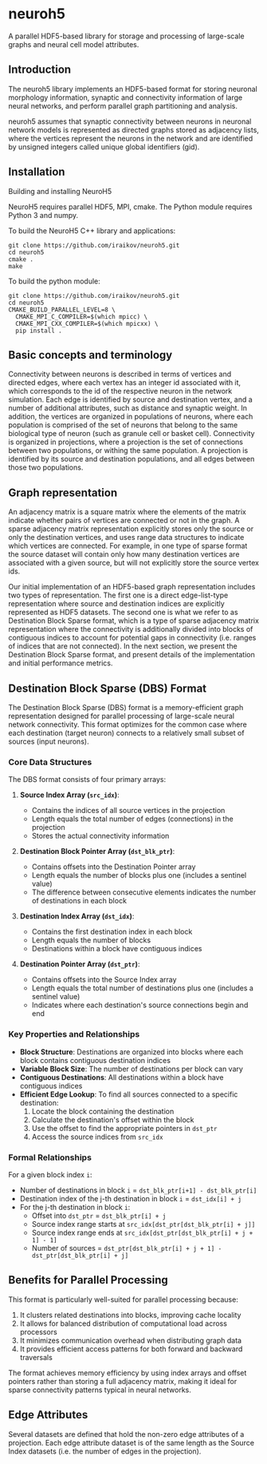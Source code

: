 # neuroh5

A parallel HDF5-based library for storage and processing of large-scale graphs and neural cell model attributes.

## Introduction

The neuroh5 library implements an HDF5-based format for storing
neuronal morphology information, synaptic and connectivity information
of large neural networks, and perform parallel graph partitioning and
analysis.

neuroh5 assumes that synaptic connectivity between neurons in
neuronal network models is represented as directed graphs stored as
adjacency lists, where the vertices represent the neurons in the
network and are identified by unsigned integers called unique global
identifiers (gid). 

## Installation

Building and installing NeuroH5 

NeuroH5 requires parallel HDF5, MPI, cmake. The Python module requires Python 3 and numpy.

To build the NeuroH5 C++ library and applications:

```
git clone https://github.com/iraikov/neuroh5.git
cd neuroh5
cmake .
make 
```


To build the python module:

```
git clone https://github.com/iraikov/neuroh5.git
cd neuroh5
CMAKE_BUILD_PARALLEL_LEVEL=8 \
  CMAKE_MPI_C_COMPILER=$(which mpicc) \
  CMAKE_MPI_CXX_COMPILER=$(which mpicxx) \
  pip install .
```


## Basic concepts and terminology

Connectivity between neurons is described in terms of vertices and
directed edges, where each vertex has an integer id associated with
it, which corresponds to the id of the respective neuron in the
network simulation. Each edge is identified by source and destination
vertex, and a number of additional attributes, such as distance and
synaptic weight. In addition, the vertices are organized in
populations of neurons, where each population is comprised of the set
of neurons that belong to the same biological type of neuron (such as
granule cell or basket cell). Connectivity is organized in
projections, where a projection is the set of connections between two
populations, or withing the same population. A projection is
identified by its source and destination populations, and all edges
between those two populations.

## Graph representation

An adjacency matrix is a square matrix where the elements of the
matrix indicate whether pairs of vertices are connected or not in the
graph. A sparse adjacency matrix representation explicitly stores only
the source or only the destination vertices, and uses range data
structures to indicate which vertices are connected. For example, in
one type of sparse format the source dataset will contain only how
many destination vertices are associated with a given source, but will
not explicitly store the source vertex ids.

Our initial implementation of an HDF5-based graph representation
includes two types of representation. The first one is a direct
edge-list-type representation where source and destination indices are
explicitly represented as HDF5 datasets. The second one is what we
refer to as Destination Block Sparse format, which is a type of sparse
adjacency matrix representation where the connectivity is additionally
divided into blocks of contiguous indices to account for potential
gaps in connectivity (i.e. ranges of indices that are not
connected). In the next section, we present the Destination Block
Sparse format, and present details of the implementation and initial
performance metrics.

## Destination Block Sparse (DBS) Format

The Destination Block Sparse (DBS) format is a memory-efficient graph
representation designed for parallel processing of large-scale neural
network connectivity. This format optimizes for the common case where
each destination (target neuron) connects to a relatively small subset
of sources (input neurons).

### Core Data Structures

The DBS format consists of four primary arrays:

1. **Source Index Array (`src_idx`)**: 
   - Contains the indices of all source vertices in the projection
   - Length equals the total number of edges (connections) in the projection
   - Stores the actual connectivity information

2. **Destination Block Pointer Array (`dst_blk_ptr`)**: 
   - Contains offsets into the Destination Pointer array
   - Length equals the number of blocks plus one (includes a sentinel value)
   - The difference between consecutive elements indicates the number of destinations in each block

3. **Destination Index Array (`dst_idx`)**: 
   - Contains the first destination index in each block
   - Length equals the number of blocks
   - Destinations within a block have contiguous indices

4. **Destination Pointer Array (`dst_ptr`)**: 
   - Contains offsets into the Source Index array
   - Length equals the total number of destinations plus one (includes a sentinel value)
   - Indicates where each destination's source connections begin and end

### Key Properties and Relationships

- **Block Structure**: Destinations are organized into blocks where each block contains contiguous destination indices
- **Variable Block Size**: The number of destinations per block can vary
- **Contiguous Destinations**: All destinations within a block have contiguous indices
- **Efficient Edge Lookup**: To find all sources connected to a specific destination:
   1. Locate the block containing the destination
   2. Calculate the destination's offset within the block
   3. Use the offset to find the appropriate pointers in `dst_ptr`
   4. Access the source indices from `src_idx`

### Formal Relationships

For a given block index `i`:
- Number of destinations in block `i` = `dst_blk_ptr[i+1] - dst_blk_ptr[i]`
- Destination index of the j-th destination in block `i` = `dst_idx[i] + j`
- For the j-th destination in block `i`:
  - Offset into `dst_ptr` = `dst_blk_ptr[i] + j`
  - Source index range starts at `src_idx[dst_ptr[dst_blk_ptr[i] + j]]`
  - Source index range ends at `src_idx[dst_ptr[dst_blk_ptr[i] + j + 1] - 1]`
  - Number of sources = `dst_ptr[dst_blk_ptr[i] + j + 1] - dst_ptr[dst_blk_ptr[i] + j]`

## Benefits for Parallel Processing

This format is particularly well-suited for parallel processing because:
1. It clusters related destinations into blocks, improving cache locality
2. It allows for balanced distribution of computational load across processors
3. It minimizes communication overhead when distributing graph data
4. It provides efficient access patterns for both forward and backward traversals

The format achieves memory efficiency by using index arrays and offset
pointers rather than storing a full adjacency matrix, making it ideal
for sparse connectivity patterns typical in neural networks.

## Edge Attributes

Several datasets are defined that hold the non-zero edge attributes of
a projection. Each edge attribute dataset is of the same length as the
Source Index datasets (i.e. the number of edges in the projection).

